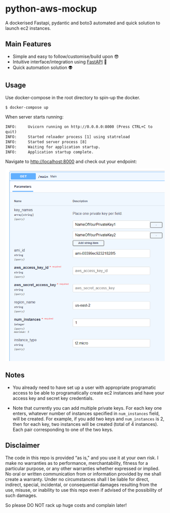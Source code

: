 # python-aws-mockup
A dockerised Fastapi, pydantic and boto3 automated and quick solution to launch ec2 instances.


## Main Features

- Simple and easy to follow/customise/build upon 😎
- Intuitive interface/integration using [FastAPI](https://fastapi.tiangolo.com/) 💪
- Quick automation solution 👽

## Usage

Use docker-compose in the root directory to spin-up the docker.

<div class="termy">

```console
$ docker-compose up

```

</div>

When server starts running:

<div class="termy">

```console
INFO:     Uvicorn running on http://0.0.0.0:8000 (Press CTRL+C to quit)
INFO:     Started reloader process [1] using statreload
INFO:     Started server process [8]
INFO:     Waiting for application startup.
INFO:     Application startup complete.
```

Navigate to [http://localhost:8000](http://localhost:8000) and check out your endpoint:

![Example Swagger UI](assets/imgs/Example_Swagger_UI_0.png)

## Notes

- You already need to have set up a user with appropriate programatic access to be able to programatically create ec2 instances and have your access key and secret key credentials.

- Note that currently you can add multiple private keys. For each key one enters, whatever number of instances specified in ```num_instances``` field, will be created. For example, if you add two keys and ```num_instances``` is 2, then for each key, two instances will be created (total of 4 instances). Each pair corresponding to one of the two keys.

## Disclaimer

The code in this repo is provided “as is," and you use it at your own risk. I make no warranties as to performance, merchantability, fitness for a particular purpose, or any
other warranties whether expressed or implied.
No oral or written communication from or information provided by me shall create a warranty.
Under no circumstances shall I be liable for direct, indirect, special,
incidental, or consequential damages resulting from the use, misuse, or inability to use this repo even if advised of the possibility of such damages.

So please DO NOT rack up huge costs and complain later!